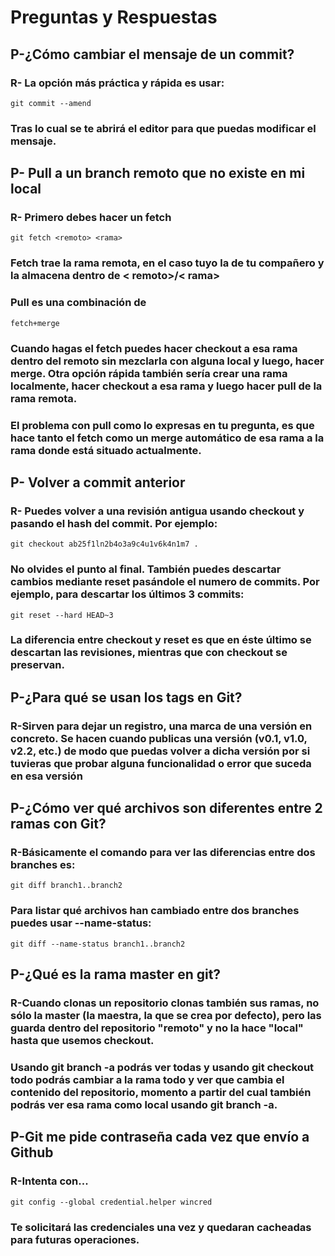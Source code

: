 # Preguntas y Respuestas

## P-¿Cómo cambiar el mensaje de un commit?
### R- La opción más práctica y rápida es usar:  
    git commit --amend
### Tras lo cual se te abrirá el editor para que puedas modificar el mensaje.   

## P- Pull a un branch remoto que no existe en mi local
### R- Primero debes hacer un fetch
    git fetch <remoto> <rama>

### Fetch trae la rama remota, en el caso tuyo la de tu compañero y la almacena dentro de < remoto>/< rama>

### Pull es una combinación de 

    fetch+merge 
### Cuando hagas el fetch puedes hacer checkout a esa rama dentro del remoto sin mezclarla con alguna local y luego, hacer merge. Otra opción rápida también sería crear una rama localmente, hacer checkout a esa rama y luego hacer pull de la rama remota.

### El problema con pull como lo expresas en tu pregunta, es que hace tanto el fetch como un merge automático de esa rama a la rama donde está situado actualmente.


## P- Volver a commit anterior
### R- Puedes volver a una revisión antigua usando checkout y pasando el hash del commit. Por ejemplo:

    git checkout ab25f1ln2b4o3a9c4u1v6k4n1m7 .
### No olvides el punto al final. También puedes descartar cambios mediante reset pasándole el numero de commits. Por ejemplo, para descartar los últimos 3 commits:

    git reset --hard HEAD~3
### La diferencia entre checkout y reset es que en éste último se descartan las revisiones, mientras que con checkout se preservan.


## P-¿Para qué se usan los tags en Git?
### R-Sirven para dejar un registro, una marca de una versión en concreto. Se hacen cuando publicas una versión (v0.1, v1.0, v2.2, etc.) de modo que puedas volver a dicha versión por si tuvieras que probar alguna funcionalidad o error que suceda en esa versión


## P-¿Cómo ver qué archivos son diferentes entre 2 ramas con Git?
### R-Básicamente el comando para ver las diferencias entre dos branches es:

    git diff branch1..branch2
### Para listar qué archivos han cambiado entre dos branches puedes usar --name-status:

    git diff --name-status branch1..branch2


## P-¿Qué es la rama master en git?
### R-Cuando clonas un repositorio clonas también sus ramas, no sólo la master (la maestra, la que se crea por defecto), pero las guarda dentro del repositorio "remoto" y no la hace "local" hasta que usemos checkout.

### Usando git branch -a podrás ver todas y usando git checkout todo podrás cambiar a la rama todo y ver que cambia el contenido del repositorio, momento a partir del cual también podrás ver esa rama como local usando git branch -a.

## P-Git me pide contraseña cada vez que envío a Github
### R-Intenta con...

    git config --global credential.helper wincred
### Te solicitará las credenciales una vez y quedaran cacheadas para futuras operaciones.

